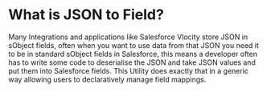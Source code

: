 # What is JSON to Field?
Many Integrations and applications like Salesforce Vlocity store JSON in sObject fields, often when you want to use data from that JSON you need it to be in standard sObject fields in Salesforce, this means a developer often has to write some code to deserialise the JSON and take JSON values and put them into Salesforce fields. This Utility does exactly that in a generic way allowing users to declaratively manage field mappings.
